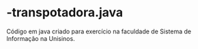 # -transpotadora.java
Código em java criado para exercício na faculdade de Sistema de Informação na Unisinos.
